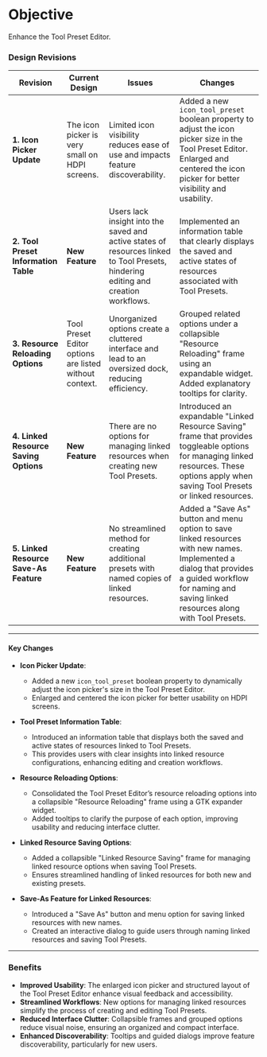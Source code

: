 # Objective

Enhance the Tool Preset Editor.

### **Design Revisions**

| **Revision**               | **Current Design**                                           | **Issues**                                                                                             | **Changes**                                                                                               |
|----------------------------|--------------------------------------------------------------|--------------------------------------------------------------------------------------------------------|-----------------------------------------------------------------------------------------------------------|
| **1. Icon Picker Update**  | The icon picker is very small on HDPI screens.              | Limited icon visibility reduces ease of use and impacts feature discoverability.                        | Added a new `icon_tool_preset` boolean property to adjust the icon picker size in the Tool Preset Editor. Enlarged and centered the icon picker for better visibility and usability. |
| **2. Tool Preset Information Table** | **New Feature** | Users lack insight into the saved and active states of resources linked to Tool Presets, hindering editing and creation workflows. | Implemented an information table that clearly displays the saved and active states of resources associated with Tool Presets. |
| **3. Resource Reloading Options** | Tool Preset Editor options are listed without context. | Unorganized options create a cluttered interface and lead to an oversized dock, reducing efficiency.   | Grouped related options under a collapsible "Resource Reloading" frame using an expandable widget. Added explanatory tooltips for clarity. |
| **4. Linked Resource Saving Options** | **New Feature** | There are no options for managing linked resources when creating new Tool Presets.                     | Introduced an expandable "Linked Resource Saving" frame that provides toggleable options for managing linked resources. These options apply when saving Tool Presets or linked resources. |
| **5. Linked Resource Save-As Feature** | **New Feature** | No streamlined method for creating additional presets with named copies of linked resources.            | Added a "Save As" button and menu option to save linked resources with new names. Implemented a dialog that provides a guided workflow for naming and saving linked resources along with Tool Presets. |

---

#### **Key Changes**

- **Icon Picker Update**:
   - Added a new `icon_tool_preset` boolean property to dynamically adjust the icon picker's size in the Tool Preset Editor.
   - Enlarged and centered the icon picker for better usability on HDPI screens.

- **Tool Preset Information Table**:
   - Introduced an information table that displays both the saved and active states of resources linked to Tool Presets.
   - This provides users with clear insights into linked resource configurations, enhancing editing and creation workflows.

- **Resource Reloading Options**:
   - Consolidated the Tool Preset Editor’s resource reloading options into a collapsible "Resource Reloading" frame using a GTK expander widget.
   - Added tooltips to clarify the purpose of each option, improving usability and reducing interface clutter.

- **Linked Resource Saving Options**:
   - Added a collapsible "Linked Resource Saving" frame for managing linked resource options when saving Tool Presets.
   - Ensures streamlined handling of linked resources for both new and existing presets.

- **Save-As Feature for Linked Resources**:
   - Introduced a "Save As" button and menu option for saving linked resources with new names.
   - Created an interactive dialog to guide users through naming linked resources and saving Tool Presets.

---

### **Benefits**

- **Improved Usability**: The enlarged icon picker and structured layout of the Tool Preset Editor enhance visual feedback and accessibility.
- **Streamlined Workflows**: New options for managing linked resources simplify the process of creating and editing Tool Presets.
- **Reduced Interface Clutter**: Collapsible frames and grouped options reduce visual noise, ensuring an organized and compact interface.
- **Enhanced Discoverability**: Tooltips and guided dialogs improve feature discoverability, particularly for new users.

